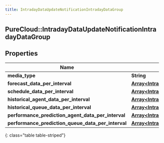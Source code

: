```yaml
---
title: IntradayDataUpdateNotificationIntradayDataGroup
---
```

## PureCloud::IntradayDataUpdateNotificationIntradayDataGroup

## Properties

|Name | Type | Description | Notes|
|------------ | ------------- | ------------- | -------------|
| **media_type** | **String** |  | [optional] |
| **forecast_data_per_interval** | [**Array&lt;IntradayDataUpdateNotificationForecastDataPerInterval&gt;**](IntradayDataUpdateNotificationForecastDataPerInterval.html) |  | [optional] |
| **schedule_data_per_interval** | [**Array&lt;IntradayDataUpdateNotificationScheduleDataPerInterval&gt;**](IntradayDataUpdateNotificationScheduleDataPerInterval.html) |  | [optional] |
| **historical_agent_data_per_interval** | [**Array&lt;IntradayDataUpdateNotificationHistoricalAgentDataPerInterval&gt;**](IntradayDataUpdateNotificationHistoricalAgentDataPerInterval.html) |  | [optional] |
| **historical_queue_data_per_interval** | [**Array&lt;IntradayDataUpdateNotificationHistoricalQueueDataPerInterval&gt;**](IntradayDataUpdateNotificationHistoricalQueueDataPerInterval.html) |  | [optional] |
| **performance_prediction_agent_data_per_interval** | [**Array&lt;IntradayDataUpdateNotificationPerformancePredictionAgentDataPerInterval&gt;**](IntradayDataUpdateNotificationPerformancePredictionAgentDataPerInterval.html) |  | [optional] |
| **performance_prediction_queue_data_per_interval** | [**Array&lt;IntradayDataUpdateNotificationPerformancePredictionQueueDataPerInterval&gt;**](IntradayDataUpdateNotificationPerformancePredictionQueueDataPerInterval.html) |  | [optional] |
{: class="table table-striped"}


